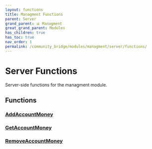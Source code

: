```yaml
---
layout: functions
title: Managment Functions
parent: Server
grand_parent: 📊 Managment
great_grand_parent: Modules
has_children: true
has_toc: true
nav_order: 1
permalink: /community_bridge/modules/managment/server/functions/
---
```


# Server Functions
Server-side functions for the managment module.

## Functions

### [AddAccountMoney](AddAccountMoney)
### [GetAccountMoney](GetAccountMoney)
### [RemoveAccountMoney](RemoveAccountMoney)
